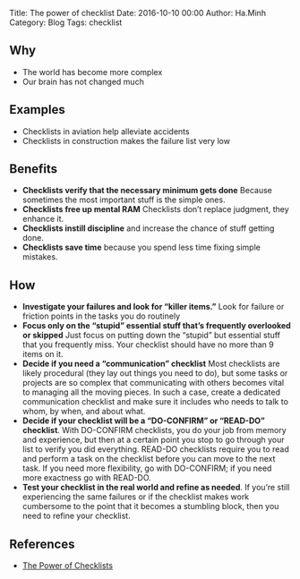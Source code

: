 Title: The power of checklist
Date: 2016-10-10 00:00
Author: Ha.Minh
Category: Blog
Tags: checklist

## Why
* The world has become more complex
* Our brain has not changed much

## Examples
* Checklists in aviation help alleviate accidents
* Checklists in construction makes the failure list very low

## Benefits
* **Checklists verify that the necessary minimum gets done** Because sometimes the most important stuff is the simple ones.
* **Checklists free up mental RAM** Checklists don’t replace judgment, they enhance it.
* **Checklists instill discipline** and increase the chance of stuff getting done.
* **Checklists save time** because you spend less time fixing simple mistakes.

## How
* **Investigate your failures and look for “killer items.”** Look for failure or friction points in the tasks you do routinely
 * **Focus only on the “stupid” essential stuff that’s frequently overlooked or skipped** Just focus on putting down the “stupid” but essential stuff that you frequently miss. Your checklist should have no more than 9 items on it.
* **Decide if you need a “communication” checklist** Most checklists are likely procedural (they lay out things you need to do), but some tasks or projects are so complex that communicating with others becomes vital to managing all the moving pieces. In such a case, create a dedicated communication checklist and make sure it includes who needs to talk to whom, by when, and about what.
* **Decide if your checklist will be a “DO-CONFIRM” or “READ-DO” checklist**. With DO-CONFIRM checklists, you do your job from memory and experience, but then at a certain point you stop to go through your list to verify you did everything. READ-DO checklists require you to read and perform a task on the checklist before you can move to the next task. If you need more flexibility, go with DO-CONFIRM; if you need more exactness go with READ-DO.
* **Test your checklist in the real world and refine as needed**. If you’re still experiencing the same failures or if the checklist makes work cumbersome to the point that it becomes a stumbling block, then you need to refine your checklist.

## References
* [The Power of Checklists](http://www.artofmanliness.com/2014/12/08/the-power-of-checklists/)

